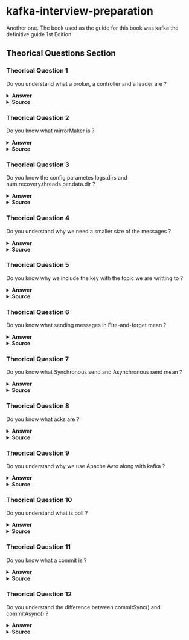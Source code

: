 # kafka-interview-preparation
Another one. The book used as the guide for this book was kafka the definitive guide 1st Edition

## Theorical Questions Section

### Theorical Question 1

Do you understand what a broker, a controller and a leader are ?

<details><summary><b>Answer</b></summary>

A single Kafka server is called a broker. The broker receives messages from producers,
assigns offsets to them, and commits the messages to storage on disk. It also services
consumers, responding to fetch requests for partitions and responding with the mes‐
sages that have been committed to disk. Depending on the specific hardware and its
performance characteristics, a single broker can easily handle thousands of partitions
and millions of messages per second.

Kafka brokers are designed to operate as part of a cluster. Within a cluster of brokers,
one broker will also function as the cluster controller (elected automatically from the
live members of the cluster). The controller is responsible for administrative operations, including assigning partitions to brokers and monitoring for broker failures. A
partition is owned by a single broker in the cluster, and that broker is called the leader
of the partition. A partition may be assigned to multiple brokers, which will result in
the partition being replicated

![Image](img/kakaBrokers.png "kakaBrokers")

</details>

<details><summary><b>Source</b></summary>
kafka the definitive guide 1st Edition Pag 7
</details>


### Theorical Question 2

Do you know what mirrorMaker is ?

<details><summary><b>Answer</b></summary>

When working with multiple datacenters in particular, it is often required that mes‐
sages be copied between them. In this way, online applications can have access to user
activity at both sites. For example, if a user changes public information in their pro‐
file, that change will need to be visible regardless of the datacenter in which search
results are displayed. Or, monitoring data can be collected from many sites into a sin‐
gle central location where the analysis and alerting systems are hosted. The replica‐
tion mechanisms within the Kafka clusters are designed only to work within a single
cluster, not between multiple clusters.

The Kafka project includes a tool called MirrorMaker, used for this purpose. At its
core, MirrorMaker is simply a Kafka consumer and producer, linked together with a
queue. Messages are consumed from one Kafka cluster and produced for another.
Figure 1-8 shows an example of an architecture that uses MirrorMaker, aggregating
messages from two local clusters into an aggregate cluster, and then copying that
cluster to other datacenters

![Image](img/mirrorMaker.png "mirrorMaker")

</details>

<details><summary><b>Source</b></summary>
kafka the definitive guide 1st Edition Pag 7
</details>

### Theorical Question 3

Do you know the config parametes logs.dirs and num.recovery.threads.per.data.dir ?

<details><summary><b>Answer</b></summary>

![Image](img/logs_dirs_num_recovery_threads_per_data_dir.png "logs_dirs_num_recovery_threads_per_data_dir")

</details>

<details><summary><b>Source</b></summary>
kafka the definitive guide 1st Edition Pag 7
</details>

### Theorical Question 4

Do you understand why we need a smaller size of the messages ?

<details><summary><b>Answer</b></summary>

The Kafka broker limits the maximum size of a message that can be produced, con‐
figured by the message.max.bytes parameter, which defaults to 1000000, or 1 MB. A
producer that tries to send a message larger than this will receive an error back from
the broker, and the message will not be accepted. As with all byte sizes specified on
the broker, this configuration deals with compressed message size, which means that
producers can send messages that are much larger than this value uncompressed,
provided they compress to under the configured message.max.bytes size.

There are noticeable performance impacts from increasing the allowable message
size. Larger messages will mean that the broker threads that deal with processing net‐
work connections and requests will be working longer on each request. Larger mes‐
sages also increase the size of disk writes, which will impact I/O throughput.

</details>

<details><summary><b>Source</b></summary>
kafka the definitive guide 1st Edition Pag 28
</details>

### Theorical Question 5

Do you know why we include the key with the topic we are writting to ?

<details><summary><b>Answer</b></summary>

.......

</details>

<details><summary><b>Source</b></summary>
kafka the definitive guide 1st Edition Pag 28
</details>

### Theorical Question 6

Do you know what sending messages in Fire-and-forget mean ?

<details><summary><b>Answer</b></summary>

We send a message to the server and don’t really care if it arrives succesfully or
not. Most of the time, it will arrive successfully, since Kafka is highly available
and the producer will retry sending messages automatically. However, some mes‐
sages will get lost using this method.

</details>

<details><summary><b>Source</b></summary>
kafka the definitive guide 1st Edition Pag 45 
</details>

### Theorical Question 7

Do you know what Synchronous send and Asynchronous send mean ?

<details><summary><b>Answer</b></summary>

Synchronous send: We send a message, the send() method returns a Future object, and we use ge()
to wait on the future and see if the send() was successful or not.

Asynchronous send: We call the send() method with a callback function, which gets triggered when it receives a response from the Kafka broker.

</details>

<details><summary><b>Source</b></summary>
kafka the definitive guide 1st Edition Pag 45 
</details>

### Theorical Question 8

Do you know what acks are ?

<details><summary><b>Answer</b></summary>

The acks parameter controls how many partition replicas must receive the record
before the producer can consider the write successful. This option has a significant
impact on how likely messages are to be lost. There are three allowed values for the
acks parameter:

If acks=0 , the producer will not wait for a reply from the broker before assuming
the message was sent successfully. This means that if something went wrong and the broker did not receive the message, the producer will not know about it and
the message will be lost. However, because the producer is not waiting for any
response from the server, it can send messages as fast as the network will support,
so this setting can be used to achieve very high throughput.

If acks=1 , the producer will receive a success response from the broker the
moment the leader replica received the message. If the message can’t be written
to the leader (e.g., if the leader crashed and a new leader was not elected yet), the
producer will receive an error response and can retry sending the message,
avoiding potential loss of data. The message can still get lost if the leader crashes
and a replica without this message gets elected as the new leader (via unclean
leader election). In this case, throughput depends on whether we send messages
synchronously or asynchronously. If our client code waits for a reply from the
server (by calling the get() method of the Future object returned when sending
a message) it will obviously increase latency significantly (at least by a network
roundtrip). If the client uses callbacks, latency will be hidden, but throughput will
be limited by the number of in-flight messages (i.e., how many messages the pro‐
ducer will send before receiving replies from the server).

If acks=all , the producer will receive a success response from the broker once all
in-sync replicas received the message. This is the safest mode since you can make
sure more than one broker has the message and that the message will survive
even in the case of crash (more information on this in Chapter 5). However, the
latency we discussed in the acks=1 case will be even higher, since we will be wait‐
ing for more than just one broker to receive the message.


</details>

<details><summary><b>Source</b></summary>
kafka the definitive guide 1st Edition Pag 45 
</details>


### Theorical Question 9

Do you understand why we use Apache Avro along with kafka ?

<details><summary><b>Answer</b></summary>

Apache Avro is a language-neutral data serialization format. The project was created
by Doug Cutting to provide a way to share data files with a large audience.

Avro data is described in a language-independent schema. The schema is usually
described in JSON and the serialization is usually to binary files, although serializing
to JSON is also supported. Avro assumes that the schema is present when reading and
writing files, usually by embedding the schema in the files themselves.

One of the most interesting features of Avro, and what makes it a good fit for use in a
messaging system like Kafka, is that when the application that is writing messages
switches to a new schema, the applications reading the data can continue processing
messages without requiring any change or update.

</details>

<details><summary><b>Source</b></summary>
kafka the definitive guide 1st Edition Pag 54
</details>

### Theorical Question 10

Do you understand what is poll ?

<details><summary><b>Answer</b></summary>

![Image](img/pollFunction.png "pollFunction")

</details>

<details><summary><b>Source</b></summary>
kafka the definitive guide 1st Edition Pag 54
</details>

### Theorical Question 11

Do you know what a commit is ?

<details><summary><b>Answer</b></summary>

allows consumers to use Kafka to track their position (offset) in each partition.
We call the action of updating the current position in the partition a commit.

How does a consumer commit an offset? It produces a message to Kafka, to a special
__consumer_offsets topic, with the committed offset for each partition.

</details>

<details><summary><b>Source</b></summary>
kafka the definitive guide 1st Edition Pag 75
</details>

### Theorical Question 12

Do you understand the difference between commitSync() and commitAsync() ?

<details><summary><b>Answer</b></summary>

By setting auto.commit.offset=false , offsets will only be committed when the
application explicitly chooses to do so. The simplest and most reliable of the commit
APIs is commitSync() . This API will commit the latest offset returned by poll() and
return once the offset is committed, throwing an exception if commit fails for some
reason.

It is important to remember that commitSync() will commit the latest offset returned
by poll() , so make sure you call commitSync() after you are done processing all the
records in the collection, or you risk missing messages as described previously. When
rebalance is triggered, all the messages from the beginning of the most recent batch
until the time of the rebalance will be processed twice.

One drawback of manual commit is that the application is blocked until the broker
responds to the commit request. This will limit the throughput of the application.
Throughput can be improved by committing less frequently, but then we are increas‐
ing the number of potential duplicates that a rebalance will create.

The drawback is that while commitSync() will retry the commit until it either succeeds or encounters a nonretriable failure, commitAsync() will not retry. The reason
it does not retry is that by the time commitAsync() receives a response from the
server, there may have been a later commit that was already successful. Imagine that
we sent a request to commit offset 2000.

</details>

<details><summary><b>Source</b></summary>
kafka the definitive guide 1st Edition Pag 101
</details>